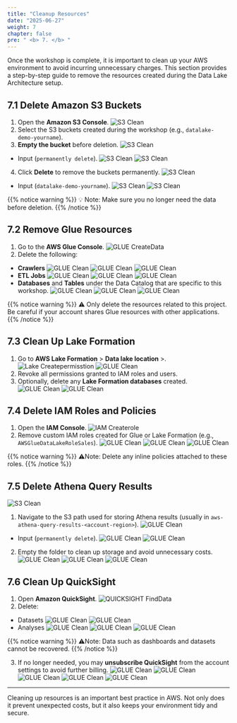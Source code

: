 ```yaml
---
title: "Cleanup Resources"
date: "2025-06-27"
weight: 7
chapter: false
pre: " <b> 7. </b> "
---
```


Once the workshop is complete, it is important to clean up your AWS environment to avoid incurring unnecessary charges. This section provides a step-by-step guide to remove the resources created during the Data Lake Architecture setup.

## 7.1 Delete Amazon S3 Buckets

1. Open the **Amazon S3 Console**.
![S3 Clean](/images/3.s3/01_s3.png)
2. Select the S3 buckets created during the workshop (e.g., `datalake-demo-yourname`).
3. **Empty the bucket** before deletion.
![S3 Clean](/images/8.clean/01_clean.png)
- Input (`permanently delete`).
![S3 Clean](/images/8.clean/02_clean.png)
![S3 Clean](/images/8.clean/03_clean.png)
4. Click **Delete** to remove the buckets permanently.
![S3 Clean](/images/8.clean/04_clean.png)
- Input (`datalake-demo-yourname`).
![S3 Clean](/images/8.clean/05_clean.png)
![S3 Clean](/images/8.clean/06_clean.png)

{{% notice warning %}}
💡 Note: Make sure you no longer need the data before deletion.
{{% /notice %}}


## 7.2 Remove Glue Resources

1. Go to the **AWS Glue Console**.
![GLUE CreateData](/images/5.glue/01_glue.png)
2. Delete the following:
- **Crawlers**
![GLUE Clean](/images/8.clean/07_clean.png)
![GLUE Clean](/images/8.clean/08_clean.png)
![GLUE Clean](/images/8.clean/09_clean.png)
- **ETL Jobs**
![GLUE Clean](/images/8.clean/10_clean.png)
![GLUE Clean](/images/8.clean/11_clean.png)
![GLUE Clean](/images/8.clean/12_clean.png)
- **Databases** and **Tables** under the Data Catalog that are specific to this workshop.
![GLUE Clean](/images/8.clean/13_clean.png)
![GLUE Clean](/images/8.clean/14_clean.png)
![GLUE Clean](/images/8.clean/15_clean.png)


{{% notice warning %}}
⚠️ Only delete the resources related to this project. Be careful if your account shares Glue resources with other applications.
{{% /notice %}}

## 7.3 Clean Up Lake Formation

1. Go to **AWS Lake Formation** > **Data lake location** >.
![Lake Createpermisstion](/images/2.lakeformation/01_lake.png)
![GLUE Clean](/images/8.clean/16_clean.png)
2. Revoke all permissions granted to IAM roles and users.
3. Optionally, delete any **Lake Formation databases** created.
![GLUE Clean](/images/8.clean/17_clean.png)
![GLUE Clean](/images/8.clean/18_clean.png)


## 7.4 Delete IAM Roles and Policies

1. Open the **IAM Console**.
![IAM Createrole](/images/4.iam/01_iam.png)
2. Remove custom IAM roles created for Glue or Lake Formation (e.g., `AWSGlueDataLakeRoleSales`).
![GLUE Clean](/images/8.clean/19_clean.png)
![GLUE Clean](/images/8.clean/20_clean.png)
![GLUE Clean](/images/8.clean/21_clean.png)

{{% notice warning %}}
⚠️Note: Delete any inline policies attached to these roles.
{{% /notice %}}

## 7.5 Delete Athena Query Results
![S3 Clean](/images/3.s3/01_s3.png)
1. Navigate to the S3 path used for storing Athena results (usually in `aws-athena-query-results-<account-region>`).
![GLUE Clean](/images/8.clean/22_clean.png)
- Input (`permanently delete`).
![GLUE Clean](/images/8.clean/23_clean.png)
![GLUE Clean](/images/8.clean/24_clean.png)
2. Empty the folder to clean up storage and avoid unnecessary costs.
![GLUE Clean](/images/8.clean/25_clean.png)
![GLUE Clean](/images/8.clean/26_clean.png)
![GLUE Clean](/images/8.clean/27_clean.png)

## 7.6 Clean Up QuickSight

1. Open **Amazon QuickSight**.
![QUICKSIGHT FindData](/images/7.quicksight/01_quick.png)
2. Delete:
- Datasets
![GLUE Clean](/images/8.clean/28_clean.png)
![GLUE Clean](/images/8.clean/29_clean.png)
- Analyses
![GLUE Clean](/images/8.clean/30_clean.png)
![GLUE Clean](/images/8.clean/31_clean.png)
![GLUE Clean](/images/8.clean/32_clean.png)

{{% notice warning %}}
⚠️Note: Data such as dashboards and datasets cannot be recovered.
{{% /notice %}}

3. If no longer needed, you may **unsubscribe QuickSight** from the account settings to avoid further billing.
![GLUE Clean](/images/8.clean/33_clean.png)
![GLUE Clean](/images/8.clean/34_clean.png)
![GLUE Clean](/images/8.clean/35_clean.png)
![GLUE Clean](/images/8.clean/36_clean.png)
![GLUE Clean](/images/8.clean/37_clean.png)

---

Cleaning up resources is an important best practice in AWS. Not only does it prevent unexpected costs, but it also keeps your environment tidy and secure.
